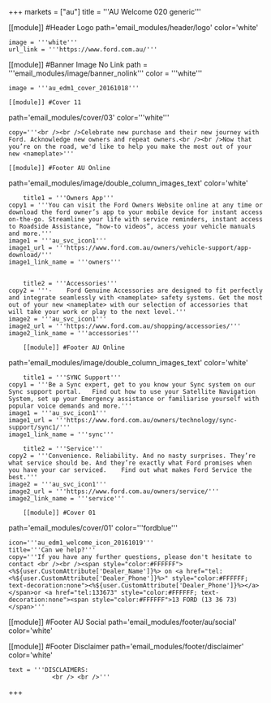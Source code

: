 +++
markets = ["au"]
title = '''AU Welcome 020 generic'''


[[module]] #Header Logo
path='email_modules/header/logo'
color='white'

	image = '''white'''
	url_link = '''https://www.ford.com.au/'''


[[module]] #Banner Image No Link
path = '''email_modules/image/banner_nolink'''
color = '''white'''

	image = '''au_edm1_cover_20161018'''
	
	[[module]] #Cover 11
path='email_modules/cover/03'
color='''white'''

	copy='''<br /><br />Celebrate new purchase and their new journey with Ford. Acknowledge new owners and repeat owners.<br /><br />Now that you’re on the road, we'd like to help you make the most out of your new <nameplate>'''
	
	[[module]] #Footer AU Online
path='email_modules/image/double_column_images_text'
color='white'
	
		title1 = '''Owners App'''
	copy1 = '''You can visit the Ford Owners Website online at any time or download the ford owner’s app to your mobile device for instant access on-the-go. Streamline your life with service reminders, instant access to Roadside Assistance, “how-to videos”, access your vehicle manuals and more.'''
	image1 = '''au_svc_icon1'''
	image1_url = '''https://www.ford.com.au/owners/vehicle-support/app-download/'''
	image1_link_name = '''owners'''
		
		
		title2 = '''Accessories'''
	copy2 = '''-	Ford Genuine Accessories are designed to fit perfectly and integrate seamlessly with <nameplate> safety systems. Get the most out of your new <nameplate> with our selection of accessories that will take your work or play to the next level.'''
	image2 = '''au_svc_icon1'''
	image2_url = '''https://www.ford.com.au/shopping/accessories/'''
	image2_link_name = '''accessories'''
		
		[[module]] #Footer AU Online
path='email_modules/image/double_column_images_text'
color='white'
		
		title1 = '''SYNC Support'''
	copy1 = '''Be a Sync expert, get to you know your Sync system on our Sync support portal.	Find out how to use your Satellite Navigation System, set up your Emergency assistance or familiarise yourself with popular voice demands and more.'''
	image1 = '''au_svc_icon1'''
	image1_url = '''https://www.ford.com.au/owners/technology/sync-support/sync1/'''
	image1_link_name = '''sync'''
		
		title2 = '''Service'''
	copy2 = '''Convenience. Reliability. And no nasty surprises. They’re what service should be. And they’re exactly what Ford promises when you have your car serviced.	Find out what makes Ford Service the best.'''
	image2 = '''au_svc_icon1'''
	image2_url = '''https://www.ford.com.au/owners/service/'''
	image2_link_name = '''service'''
		
		[[module]] #Cover 01
path='email_modules/cover/01'
color='''fordblue'''

	icon='''au_edm1_welcome_icon_20161019'''
	title='''Can we help?'''
	copy='''If you have any further questions, please don't hesitate to contact <br /><br /><span style="color:#FFFFFF"><%${user.CustomAttribute['Dealer_Name']}%> on <a href="tel:<%${user.CustomAttribute['Dealer_Phone']}%>" style="color:#FFFFFF; text-decoration:none"><%${user.CustomAttribute['Dealer_Phone']}%></a>	</span>or <a href="tel:133673" style="color:#FFFFFF; text-decoration:none"><span style="color:#FFFFFF">13 FORD (13 36 73)</span>'''


[[module]] #Footer AU Social
path='email_modules/footer/au/social'
color='white'

[[module]] #Footer Disclaimer
path='email_modules/footer/disclaimer'
color='white'

	text = '''DISCLAIMERS:	
				<br /> <br />'''
				
+++
